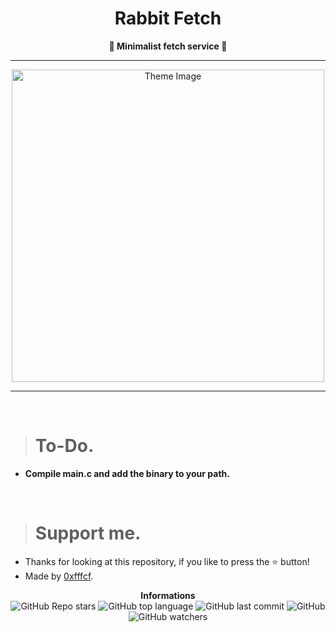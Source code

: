 <h1 align="center">Rabbit Fetch</h1>

<p align='center'>
    <b>🐰 Minimalist fetch service 🐰</b>
</p>

----

<p align="center">
      <img src="https://media.discordapp.net/attachments/1005892069056843920/1006352925368537178/unknown.png" alt="Theme Image" width="500">
</p>

---

<br/>

> # To-Do.

* **Compile main.c and add the binary to your path.**

<br/>

> # Support me.

* Thanks for looking at this repository, if you like to press the ⭐ button!
* Made by [0xfffcf](https://github.com/0xfffcf).

<p align="center">
    <b>Informations</b><br>
    <img alt="GitHub Repo stars" src="https://img.shields.io/github/stars/edwardelton/Rabbit-Fetch?color=7143de">
    <img alt="GitHub top language" src="https://img.shields.io/github/languages/top/edwardelton/Rabbit-Fetch?color=7143de">
    <img alt="GitHub last commit" src="https://img.shields.io/github/last-commit/edwardelton/Rabbit-Fetch?color=7143de">
    <img alt="GitHub" src="https://img.shields.io/github/license/edwardelton/Rabbit-Fetch?color=7143de">
    <img alt="GitHub watchers" src="https://img.shields.io/github/watchers/edwardelton/Rabbit-Fetch?color=7143de">
</p>
